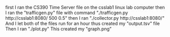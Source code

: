 first I ran the CS390 Time Server file on the csslab1 linux lab computer
then I ran the "trafficgen.py" file with command
"./trafficgen.py http://csslab1:8080/ 500 0.5"
then I ran
"./collector.py http://csslab1:8080/"
And I let both of the files run for an hour thus created my "output.tsv" file
Then I ran
"./plot.py"
This created my "graph.png"

